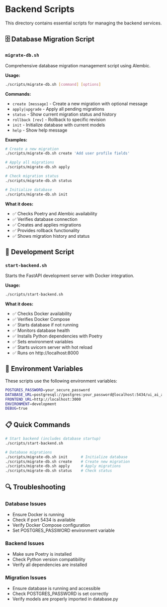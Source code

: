 # Backend Scripts

This directory contains essential scripts for managing the backend services.

## 🗄️ Database Migration Script

### `migrate-db.sh`
Comprehensive database migration management script using Alembic.

**Usage:**
```bash
./scripts/migrate-db.sh [command] [options]
```

**Commands:**
- `create [message]` - Create a new migration with optional message
- `apply|upgrade` - Apply all pending migrations
- `status` - Show current migration status and history
- `rollback [rev]` - Rollback to specific revision
- `init` - Initialize database with current models
- `help` - Show help message

**Examples:**
```bash
# Create a new migration
./scripts/migrate-db.sh create 'Add user profile fields'

# Apply all migrations
./scripts/migrate-db.sh apply

# Check migration status
./scripts/migrate-db.sh status

# Initialize database
./scripts/migrate-db.sh init
```

**What it does:**
- ✅ Checks Poetry and Alembic availability
- ✅ Verifies database connection
- ✅ Creates and applies migrations
- ✅ Provides rollback functionality
- ✅ Shows migration history and status

## 🚀 Development Script

### `start-backend.sh`
Starts the FastAPI development server with Docker integration.

**Usage:**
```bash
./scripts/start-backend.sh
```

**What it does:**
- ✅ Checks Docker availability
- ✅ Verifies Docker Compose
- ✅ Starts database if not running
- ✅ Monitors database health
- ✅ Installs Python dependencies with Poetry
- ✅ Sets environment variables
- ✅ Starts uvicorn server with hot reload
- ✅ Runs on http://localhost:8000

## 🔧 Environment Variables

These scripts use the following environment variables:

```bash
POSTGRES_PASSWORD=your_secure_password
DATABASE_URL=postgresql://postgres:your_password@localhost:5434/ui_ai_agent
FRONTEND_URL=http://localhost:3000
ENVIRONMENT=development
DEBUG=true
```

## 📋 Quick Commands

```bash
# Start backend (includes database startup)
./scripts/start-backend.sh

# Database migrations
./scripts/migrate-db.sh init      # Initialize database
./scripts/migrate-db.sh create    # Create new migration
./scripts/migrate-db.sh apply     # Apply migrations
./scripts/migrate-db.sh status    # Check status
```

## 🔍 Troubleshooting

### Database Issues
- Ensure Docker is running
- Check if port 5434 is available
- Verify Docker Compose configuration
- Set POSTGRES_PASSWORD environment variable

### Backend Issues
- Make sure Poetry is installed
- Check Python version compatibility
- Verify all dependencies are installed

### Migration Issues
- Ensure database is running and accessible
- Check POSTGRES_PASSWORD is set correctly
- Verify models are properly imported in database.py 